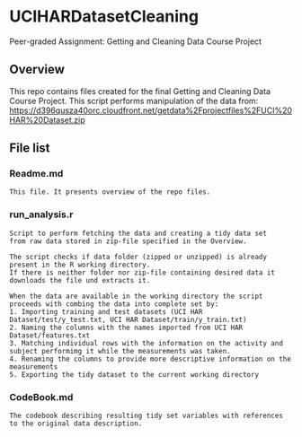 # UCIHARDatasetCleaning
Peer-graded Assignment: Getting and Cleaning Data Course Project

## Overview
This repo contains files created for the final Getting and Cleaning Data Course Project.
This script performs manipulation of the data from: 
https://d396qusza40orc.cloudfront.net/getdata%2Fprojectfiles%2FUCI%20HAR%20Dataset.zip

## File list
### Readme.md
    This file. It presents overview of the repo files.
### run_analysis.r
    Script to perform fetching the data and creating a tidy data set
    from raw data stored in zip-file specified in the Overview.
    
    The script checks if data folder (zipped or unzipped) is already present in the R working directory.
    If there is neither folder nor zip-file containing desired data it downloads the file und extracts it.
    
    When the data are available in the working directory the script proceeds with combing the data into complete set by:
    1. Importing training and test datasets (UCI HAR Dataset/test/y_test.txt, UCI HAR Dataset/train/y_train.txt)
    2. Naming the columns with the names imported from UCI HAR Dataset/features.txt
    3. Matching individual rows with the information on the activity and subject performimg it while the measurements was taken.
    4. Renaming the columns to provide more descriptive information on the measurements
    5. Exporting the tidy dataset to the current working directory
        
    
### CodeBook.md
    The codebook describing resulting tidy set variables with references to the original data description.
